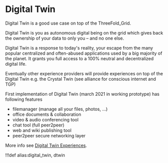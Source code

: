 # Digital Twin

Digital Twin is a good use case on top of the ThreeFold_Grid.

Digital Twin is you as autonomous digital being on the grid which gives back the ownership of your data to only you – and no one else.

Digital Twin is a response to today's reality, your escape from the many popular centralized and often-abused applications used by a big majority of the planet. It grants you full access to a 100% neutral and decentralized digital life.

Eventually other experience providers will provide experiences on top of the Digital Twin e.g. the Crystal Twin (see alliance for conscious internet and TGP)

First implementation of Digital Twin (march 2021 in working prototype) has following features

- filemanager (manage all your files, photos, ...)
- office documents & collaboration
- video & audio conferencing tool
- chat tool (full peer2peer)
- web and wiki publishing tool
- peer2peer secure networking layer


More info see [Digital Twin Experiences](digitaltwin_experiences).


<!-- ## More info

- digitaltwin_hub : your personal data server on the tfgrid
- digitaltwin_experiences : first set of experiences as implemented -->

!!!def alias:digital_twin, dtwin